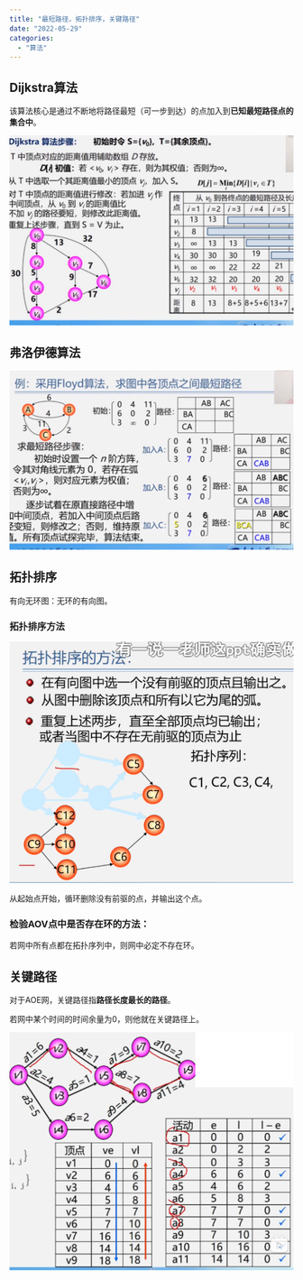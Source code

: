 ```yaml
---
title: "最短路径，拓扑排序，关键路径"
date: "2022-05-29"
categories:
  - "算法"
---
```


## Dijkstra算法

该算法核心是通过不断地将路径最短（可一步到达）的点加入到**已知最短路径点的集合中**。

![](images/image-11-1024x684.png)

## 弗洛伊德算法

![](images/image-12-1024x647.png)

## 拓扑排序

有向无环图：无环的有向图。

### 拓扑排序方法

![](images/image-13.png)

从起始点开始，循环删除没有前驱的点，并输出这个点。

### 检验AOV点中是否存在环的方法：

若网中所有点都在拓扑序列中，则网中必定不存在环。

## 关键路径

对于AOE网，关键路径指**路径长度最长的路径**。

若网中某个时间的时间余量为0，则他就在关键路径上。

![](images/未标题-1-1-1024x857.png)
